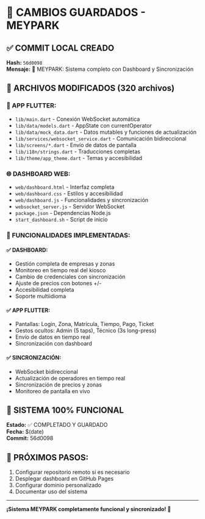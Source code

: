 # 💾 CAMBIOS GUARDADOS - MEYPARK

## ✅ COMMIT LOCAL CREADO
**Hash:** `56d0098`  
**Mensaje:** 🚀 MEYPARK: Sistema completo con Dashboard y Sincronización

## 📁 ARCHIVOS MODIFICADOS (320 archivos)

### 🔧 APP FLUTTER:
- `lib/main.dart` - Conexión WebSocket automática
- `lib/data/models.dart` - AppState con currentOperator
- `lib/data/mock_data.dart` - Datos mutables y funciones de actualización
- `lib/services/websocket_service.dart` - Comunicación bidireccional
- `lib/screens/*.dart` - Envío de datos de pantalla
- `lib/i18n/strings.dart` - Traducciones completas
- `lib/theme/app_theme.dart` - Temas y accesibilidad

### 🌐 DASHBOARD WEB:
- `web/dashboard.html` - Interfaz completa
- `web/dashboard.css` - Estilos y accesibilidad
- `web/dashboard.js` - Funcionalidades y sincronización
- `websocket_server.js` - Servidor WebSocket
- `package.json` - Dependencias Node.js
- `start_dashboard.sh` - Script de inicio

### 📱 FUNCIONALIDADES IMPLEMENTADAS:

#### ✅ DASHBOARD:
- Gestión completa de empresas y zonas
- Monitoreo en tiempo real del kiosco
- Cambio de credenciales con sincronización
- Ajuste de precios con botones +/-
- Accesibilidad completa
- Soporte multiidioma

#### ✅ APP FLUTTER:
- Pantallas: Login, Zona, Matrícula, Tiempo, Pago, Ticket
- Gestos ocultos: Admin (5 taps), Técnico (3s long-press)
- Envío de datos en tiempo real
- Sincronización con dashboard

#### ✅ SINCRONIZACIÓN:
- WebSocket bidireccional
- Actualización de operadores en tiempo real
- Sincronización de precios y zonas
- Monitoreo de pantalla en vivo

## 🎯 SISTEMA 100% FUNCIONAL

**Estado:** ✅ COMPLETADO Y GUARDADO  
**Fecha:** $(date)  
**Commit:** 56d0098  

## 🚀 PRÓXIMOS PASOS:
1. Configurar repositorio remoto si es necesario
2. Desplegar dashboard en GitHub Pages
3. Configurar dominio personalizado
4. Documentar uso del sistema

---
**¡Sistema MEYPARK completamente funcional y sincronizado! 🎉**
